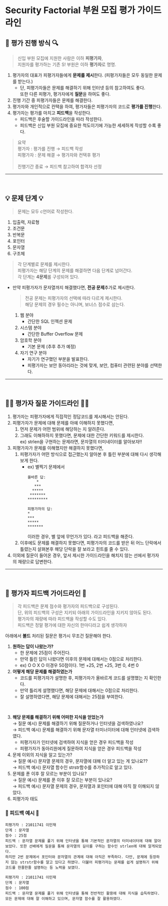 # Security Factorial 부원 모집 평가 가이드라인

## 🔎 평가 진행 방식 🔍

> 신입 부원 모집에 지원한 사람은 이하 **피평가자**, <br>지원자를 평가하는 기존 S! 부원은 이하 **평가자**로 명명.

1. 평가자의 대표가 피평가자들에게 **문제를 제시**한다. (피평가자들은 모두 동일한 문제를 받는다.)
   - 단, 피평가자들은 문제를 해결하기 위해 인터넷 등의 참고하여도 좋다. <br> 또한 다른 피평가, 평가자에게 **질문**을 하여도 좋다.
2. 진행 기간 중 피평가자들은 문제를 해결한다.
3. 평가자와 개인적으로 컨택을 하여, 평가자들은 피평가자의 코드로 **평가를 진행**한다.
4. 평가자는 평가를 마치고 **피드백**을 작성한다.
	- 피드백은 후술할 가이드라인을 따라 작성한다.
     - 피드백은 신입 부원 모집에 중요한 척도이기에 가능한 세세하게 작성할 수록 좋다. 
> 요약 <br>
> 평가자 : 평가를 진행 → 피드백 작성 <br>
> 피평가자 : 문제 해결 → 평가자와 컨택후 평가 <br>
> <br> 진행기간 종료 → 피드백 참고하여 합격자 선정


---
<br>

## 💡 문제 단계 💡
> 문제는 모두 c언어로 작성한다.
1. 입출력, 자료형
2. 조건문
3. 반복문
4. 포인터
5. 문자열
6. 구조체
> 각 단계별로 문제를 제시한다. <br> 피평가자는 해당 단계의 문제를 해결하면 다음 단계로 넘어간다. <br>
> 각 단계는 **4문제**롤 구성되어 있다. 
- 만약 피평가자가 문자열까지 해결했다면, **전공 문제**추가로 제시한다.
	> 전공 문제는 피평가자의 선택에 따라 다르게 제시한다. <br> 해당 문제의 경우 필수는 아니며, 보너스 점수로 삼는다.
  1. 웹 분야
     	- 간단한 SQL 인젝션 문제
  2. 시스템 분야
		- 간단한 Buffer Overflow 문제
  3. 암호학 분야
		- 기본 문제 (추후 추가 예정)
  4. 자기 연구 분야
		- 자기가 연구했던 부분을 발표한다.
		- 피평가자는 보안 동아리라는 것에 맞게, 보안, 컴퓨터 관련된 분야를 선택한다.
---
<br>

## 🙋🏻 평가자 질문 가이드라인 🙋🏻
1. 평가자는 피평가자에게 직접적인 정답코드를 제시해서는 안된다.
2. 피평가자가 문제에 대해 문제를 아예 이해하지 못했다면, 
   1. 먼저 문제가 어떤 범위에 해당하는 지 알려준다.
   2. 그래도 이해하하지 못했다면, 문제에 대한 간단한 키워드를 제시한다. <br> ex) strlen을 구현하는 문제라면, 문자열의 터미네이터를 알아보자!!
3. 피평가자가 문제를 이해했지만 해결하지 못했다면,
	1. 피평가자가 어떤 방식으로 접근했는지 알아본 후 틀린 부분에 대해 다시 생각해보게 한다.
		- ex) 별찍기 문제에서 
			```
			올바른 답:
			    *
			   ***
			  *****
			 *******
			*********

			피평가자의 답:
			*
			***
			*****
			*******
			```
			이러한 경우, 별 앞에 무언가가 있다. 라고 피드백을 해준다.
	2. 이후에도 문제를 해결하지 못했다면, 피평가자의 코드를 받은 뒤 어느 단락에서 틀렸는지 살펴본후 해당 단락을 잘 보라고 힌트를 줄 수 있다. 
4. 이외에 질문이 들어온 경우, 앞서 제시한 가이드라인을 해치지 않는 선에서 평가자의 재량으로 답변한다.
---
<br>

## 📝 평가자 피드백 가이드라인 📝
> 각 피드백은 문제 점수와 평가자의 피드백으로 구성된다. <br>
> 단, 위의 피드백의 구성은 지키되 아래의 가이드라인을 지키지 않아도 된다. <br> 평가자의 재량에 따라 피드백을 작성할 수도 있다.
> <br> 피드백은 정말 평가에 대한 자신의 한마디라고 쉽게 생각하자

아래에서 **볼드** 처리된 질문은 평가시 무조건 질문해야 한다. <br>

1. **원하는 답이 나왔는가?**
	- 한 문제에 25점이 주어진다. 
	- 만약 틀린 답이 나왔다면 이후의 문제에 대해서는 0점으로 처리한다.
	- ex) O O X O 이경우 50점이다. 1번 +25, 2번 +25, 3번 0, 4번 0
2. **어떻게 해당 문제를 해결하였는가**
	- 코드를 피평가자가 설명한 후, 피평가자가 올바르게 코드를 설명했는 지 확인한다. 
	- 만약 틀리게 설명했다면, 해당 문제에 대해서는 0점으로 처리한다. 
	- 잘 설명하였다면, 해당 문제에 대해서는 25점을 부여한다.
<br>

3. **해당 문제를 해결하기 위해 어떠한 지식을 얻었는가** <br>
	→ 질문 예시) 문제를 해결하기 위해 질문하거나 인터넷을 검색하였나요? <br>
	→ 피드백 예시) 문제를 해결하기 위해 문자열 터미너이터에 대해 인터넷에 검색하였다. 
	- 피평가자가 인터넷에 검색하여 지식을 얻은 경우 피드백을 작성
	- 피평가자가 동아리원에게 질문하여 지식을 얻은 경우 피드백을 작성
4. 문제 이외의 지식을 알고 있는가? <br>
	→ 질문 예시) 문자열 문제의 경우, 문자열에 대해 더 알고 있는 게 있나요?? <br>
	→ 피드백 예시) 문자열 함수인 strstr함수를 추가적으로 알고 있다.
5. 문제를 푼 이후 잘 모르는 부분이 있나요? <br>
	→ 질문 예시) 문제를 푼 이후 잘 모르는 부분이 있나요? <br>
	→ 피드백 예시) 문자열 문제의 경우, 문자열과 포인터에 대해 아직 잘 이해되지 않았다.
6. 피평가자 태도

### 📄 피드백 예시 📄
```
피평가자 : 21011741 이민재
단계 : 문자열
점수 : 25점
피드백 : 문자열 문제를 풀기 위해 인터넷을 통해 기본적인 문자열의 터미네이터에 대해 알아보았다. 또한 선배에게 질문을 통해 문자열의 길이를 구하는 함수인 strlen에 대해 알게되었다.
하지만 2번 문제에서 포인터와 문자열의 관계에 대해 아직은 부족하다. 다만, 문제에 등장하지 않는 strstr함수를 알고 있다고 하였다. 더불어 피평가자는 문제를 쉽게 설명하기 위해 코드를 한줄한줄 설명하는 등 노력을 보였다.
```
```
피평가자 : 21011741 이민재
단계 : 문자열
점수 : 100점
피드백 : 문자열 문제를 풀기 위해 인터넷을 통해 전반적인 활용에 대해 지식을 습득하였다. 모든 문제에 대해 잘 이해하고 있으며, 문자열 함수를 잘 활용하였다. 
```
